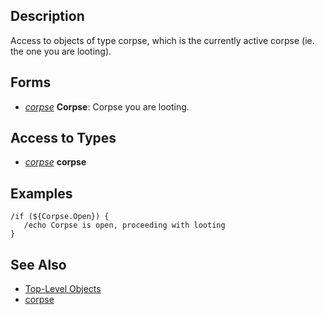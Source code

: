 ## Description

Access to objects of type corpse, which is the currently active corpse (ie. the one you are looting).

## Forms

-   *[corpse](../data-types/datatype-corpse.md)* **Corpse**: Corpse you are looting.

## Access to Types

-   *[corpse](../data-types/datatype-corpse.md)* **corpse**

## Examples

`/if (${Corpse.Open}) {`  
`   /echo Corpse is open, proceeding with looting`  
`}`

## See Also

-   [Top-Level Objects](top-level-objects.md)
-   [corpse](../data-types/datatype-corpse.md)


